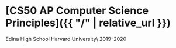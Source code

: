 # [CS50 AP Computer Science Principles]({{ "/" | relative_url }})

Edina High School
Harvard University\\
2019–2020
